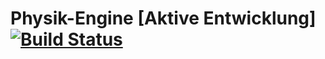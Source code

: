 # Physik-Engine [Aktive Entwicklung] [![Build Status](https://travis-ci.org/tsteinholz/Physik-Engine.svg?branch=master)](https://travis-ci.org/tsteinholz/Physik-Engine)
